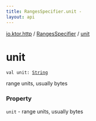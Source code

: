 ```yaml
---
title: RangesSpecifier.unit - 
layout: api
---
```


<div class='api-docs-breadcrumbs'><a href="../index.html">io.ktor.http</a> / <a href="index.html">RangesSpecifier</a> / <a href="./unit.html">unit</a></div>

# unit

<div class="signature"><code><span class="keyword">val </span><span class="identifier">unit</span><span class="symbol">: </span><a href="https://kotlinlang.org/api/latest/jvm/stdlib/kotlin/-string/index.html"><span class="identifier">String</span></a></code></div>

range units, usually bytes

### Property

<code>unit</code> - range units, usually bytes
